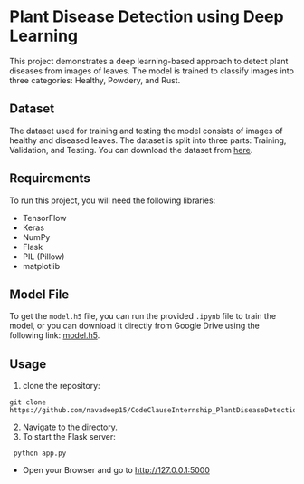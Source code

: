 # Plant Disease Detection using Deep Learning

This project demonstrates a deep learning-based approach to detect plant diseases from images of leaves. The model is trained to classify images into three categories: Healthy, Powdery, and Rust.

## Dataset
The dataset used for training and testing the model consists of images of healthy and diseased leaves. The dataset is split into three parts: Training, Validation, and Testing. You can download the dataset from [here](https://www.kaggle.com/rashikrahmanpritom/plant-disease-recognition-dataset).

## Requirements
To run this project, you will need the following libraries:
- TensorFlow
- Keras
- NumPy
- Flask
- PIL (Pillow)
- matplotlib

## Model File
To get the `model.h5` file, you can run the provided `.ipynb` file to train the model, or you can download it directly from Google Drive using the following link: [model.h5](https://drive.google.com/file/d/1cWMs4X4tuyt7o-39x3TjnbwZh6rYjRBw/view?usp=drive_link).

## Usage

1. clone the repository:
```
git clone https://github.com/navadeep15/CodeClauseInternship_PlantDiseaseDetection
```
2. Navigate to the directory.
3. To start the Flask server:
```
 python app.py
```
- Open your Browser and go to http://127.0.0.1:5000
